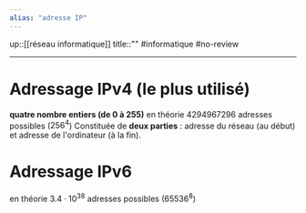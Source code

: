 ```yaml
---
alias: "adresse IP"
---
```

up::[[réseau informatique]]
title::""
#informatique #no-review 

---

# Adressage IPv4 (le plus utilisé)
**quatre nombre entiers (de 0 à 255)**
en théorie $4 294 967 296$ adresses possibles ($256^4$)
Constituée de **deux parties** : adresse du réseau (au début) et adresse de l'ordinateur (à la fin).

# Adressage IPv6
en théorie $3.4\cdot 10^{38}$ adresses possibles ($65536^8$)
